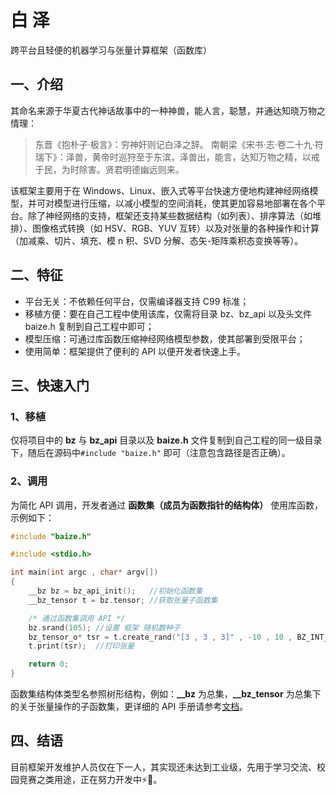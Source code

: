 # 白 泽
跨平台且轻便的机器学习与张量计算框架（函数库）

## 一、介绍
其命名来源于华夏古代神话故事中的一种神兽，能人言，聪慧，并通达知晓万物之情理：

> 东晋《抱朴子‧极言》：穷神奸则记白泽之辞。
> 南朝梁《宋书·志·卷二十九·符瑞下》：泽兽，黄帝时巡狩至于东滨，泽兽出，能言，达知万物之精，以戒于民，为时除害。贤君明德幽远则来。

该框架主要用于在 Windows、Linux、嵌入式等平台快速方便地构建神经网络模型，并可对模型进行压缩，以减小模型的空间消耗，使其更加容易地部署在各个平台。除了神经网络的支持，框架还支持某些数据结构（如列表）、排序算法（如堆排）、图像格式转换（如 HSV、RGB、YUV 互转）以及对张量的各种操作和计算（加减乘、切片、填充、模 n 积、SVD 分解、态矢-矩阵乘积态变换等等）。

## 二、特征
- 平台无关：不依赖任何平台，仅需编译器支持 C99 标准；
- 移植方便：要在自己工程中使用该库，仅需将目录 bz、bz_api 以及头文件 baize.h 复制到自己工程中即可；
- 模型压缩：可通过库函数压缩神经网络模型参数，使其部署到受限平台；
- 使用简单：框架提供了便利的 API 以便开发者快速上手。

## 三、快速入门
### 1、移植
仅将项目中的 **bz** 与 **bz_api** 目录以及 **baize.h** 文件复制到自己工程的同一级目录下，随后在源码中`#include "baize.h"` 即可（注意包含路径是否正确）。

### 2、调用
为简化 API 调用，开发者通过 **函数集（成员为函数指针的结构体）** 使用库函数，示例如下：

```c
#include "baize.h"

#include <stdio.h>

int main(int argc , char* argv[])
{
    __bz bz = bz_api_init();   //初始化函数集
    __bz_tensor t = bz.tensor; //获取张量子函数集

    /* 通过函数集调用 API */
    bz.srand(105); //设置 框架 随机数种子
    bz_tensor_o* tsr = t.create_rand("[3 , 3 , 3]" , -10 , 10 , BZ_INT_TYPE); //创建形状 3x3x3 值 -10 ~ 10 随机数的三阶张量
    t.print(tsr);  //打印张量

    return 0;
}
```

函数集结构体类型名参照树形结构，例如：**__bz** 为总集，**__bz_tensor** 为总集下的关于张量操作的子函数集，更详细的 API 手册请参考[文档](./doc/BZ_API.md "BZ_API.md")。

## 四、结语
目前框架开发维护人员仅在下一人，其实现还未达到工业级，先用于学习交流、校园竞赛之类用途，正在努力开发中⚡📝。
